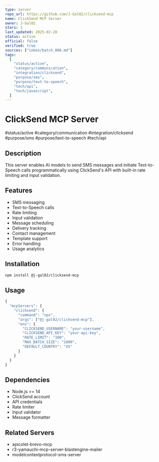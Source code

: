 ```yaml
---
type: server
repo_url: https://github.com/J-Gal02/clicksend-mcp
name: ClickSend MCP Server
owner: J-Gal02
stars: 1
last_updated: 2025-02-28
status: active
official: false
verified: true
sources: ["inbox/batch_006.md"]
tags:
  [
    "status/active",
    "category/communication",
    "integration/clicksend",
    "purpose/sms",
    "purpose/text-to-speech",
    "tech/api",
    "tech/javascript",
  ]
---
```


# ClickSend MCP Server

#status/active #category/communication #integration/clicksend #purpose/sms #purpose/text-to-speech #tech/api

## Description

This server enables AI models to send SMS messages and initiate Text-to-Speech calls programmatically using ClickSend's API with built-in rate limiting and input validation.

## Features

- SMS messaging
- Text-to-Speech calls
- Rate limiting
- Input validation
- Message scheduling
- Delivery tracking
- Contact management
- Template support
- Error handling
- Usage analytics

## Installation

```bash
npm install @j-gal02/clicksend-mcp
```

## Usage

```javascript
{
  "mcpServers": {
    "clicksend": {
      "command": "npx",
      "args": ["@j-gal02/clicksend-mcp"],
      "env": {
        "CLICKSEND_USERNAME": "your-username",
        "CLICKSEND_API_KEY": "your-api-key",
        "RATE_LIMIT": "100",
        "MAX_BATCH_SIZE": "1000",
        "DEFAULT_COUNTRY": "US"
      }
    }
  }
}
```

## Dependencies

- Node.js >= 14
- ClickSend account
- API credentials
- Rate limiter
- Input validator
- Message formatter

## Related Servers

- apicolet-brevo-mcp
- r3-yamauchi-mcp-server-blastengine-mailer
- modelcontextprotocol-sms-server

